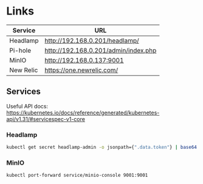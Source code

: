 # Links

| Service   | URL                                  |
| --------- | ------------------------------------ |
| Headlamp  | http://192.168.0.201/headlamp/       |
| Pi-hole   | http://192.168.0.201/admin/index.php |
| MinIO     | http://192.168.0.137:9001            |
| New Relic | https://one.newrelic.com/            |

## Services

Useful API docs: https://kubernetes.io/docs/reference/generated/kubernetes-api/v1.31/#servicespec-v1-core

### Headlamp

```bash
kubectl get secret headlamp-admin -o jsonpath={".data.token"} | base64 -d
```

### MinIO

```bash
kubectl port-forward service/minio-console 9001:9001
```
